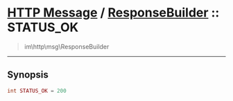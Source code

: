 # [HTTP Message](http.md) / [ResponseBuilder](http-ResponseBuilder.md) :: STATUS_OK
 > im\http\msg\ResponseBuilder
____

## Synopsis
```php
int STATUS_OK = 200
```
